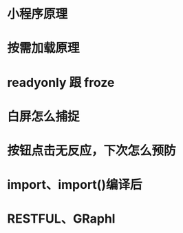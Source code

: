 # 小程序原理

# 按需加载原理

# readyonly 跟 froze



# 白屏怎么捕捉



# 按钮点击无反应，下次怎么预防



# import、import()编译后



# RESTFUL、GRaphl









